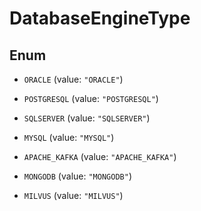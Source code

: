 

# DatabaseEngineType

## Enum


* `ORACLE` (value: `"ORACLE"`)

* `POSTGRESQL` (value: `"POSTGRESQL"`)

* `SQLSERVER` (value: `"SQLSERVER"`)

* `MYSQL` (value: `"MYSQL"`)

* `APACHE_KAFKA` (value: `"APACHE_KAFKA"`)

* `MONGODB` (value: `"MONGODB"`)

* `MILVUS` (value: `"MILVUS"`)



